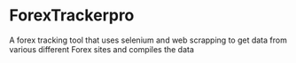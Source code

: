 # ForexTrackerpro
A forex tracking tool that uses selenium and web scrapping to get data from various different Forex sites and compiles the data 
